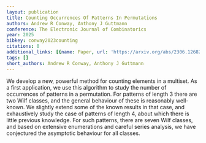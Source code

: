 ```yaml
---
layout: publication
title: Counting Occurrences Of Patterns In Permutations
authors: Andrew R Conway, Anthony J Guttmann
conference: The Electronic Journal of Combinatorics
year: 2025
bibkey: conway2023counting
citations: 0
additional_links: [{name: Paper, url: 'https://arxiv.org/abs/2306.12682'}]
tags: []
short_authors: Andrew R Conway, Anthony J Guttmann
---
```

We develop a new, powerful method for counting elements in a multiset. As a
first application, we use this algorithm to study the number of occurrences of
patterns in a permutation. For patterns of length 3 there are two Wilf classes,
and the general behaviour of these is reasonably well-known. We slightly extend
some of the known results in that case, and exhaustively study the case of
patterns of length 4, about which there is little previous knowledge. For such
patterns, there are seven Wilf classes, and based on extensive enumerations and
careful series analysis, we have conjectured the asymptotic behaviour for all
classes.
